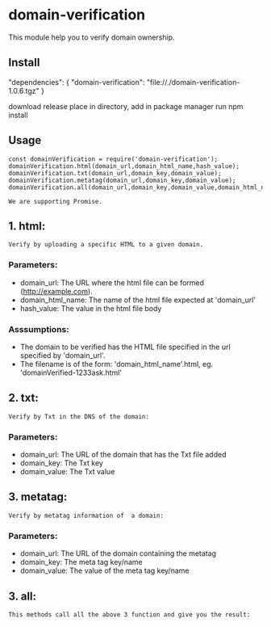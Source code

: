 # domain-verification
This module help you to verify domain ownership.

## Install
"dependencies": {
    "domain-verification": "file://./domain-verification-1.0.6.tgz"
}

download release place in directory, add in package manager
run npm install

## Usage

    const domainVerification = require('domain-verification');
    domainVerification.html(domain_url,domain_html_name,hash_value);
    domainVerification.txt(domain_url,domain_key,domain_value);
    domainVerification.metatag(domain_url,domain_key,domain_value);
    domainVerification.all(domain_url,domain_key,domain_value,domain_html_name,hash_value);

    We are supporting Promise. 
    
## 1. html:
    
    Verify by uploading a specific HTML to a given domain.

  ### Parameters:
  * domain_url: The URL where the html file can be formed (http://example.com).
  * domain_html_name: The name of the html file expected at 'domain_url'
  * hash_value: The value in the html file body
    
  ### Asssumptions:
  * The domain to be verified has the HTML file specified in the url specified by 'domain_url'.
  * The filename is of the form: 'domain_html_name'.html, eg. 'domainVerified-1233ask.html'

## 2. txt:
    Verify by Txt in the DNS of the domain:
    
### Parameters:
* domain_url: The URL of the domain that has the Txt file added
* domain_key: The Txt key
* domain_value: The Txt value

## 3. metatag:
    Verify by metatag information of  a domain:
    
  ### Parameters:
  * domain_url: The URL of the domain containing the metatag
  * domain_key: The meta tag key/name
  * domain_value: The value of the meta tag key/name

## 3. all:
    This methods call all the above 3 function and give you the result:
    
